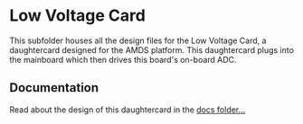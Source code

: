 # Low Voltage Card

This subfolder houses all the design files for the Low Voltage Card, a daughtercard designed for the AMDS platform. This daughtercard plugs into the mainboard which then drives this board's on-board ADC.

## Documentation

Read about the design of this daughtercard in the [docs folder...](docs/)
